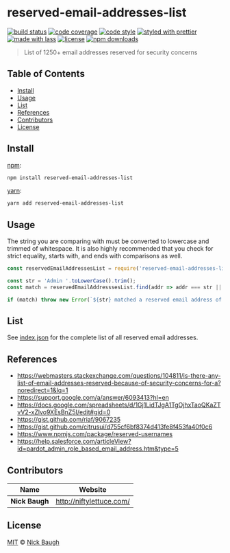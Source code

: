 # reserved-email-addresses-list

[![build status](https://img.shields.io/travis/com/forwardemail/reserved-email-addresses-list.svg)](https://travis-ci.com/forwardemail/reserved-email-addresses-list)
[![code coverage](https://img.shields.io/codecov/c/github/forwardemail/reserved-email-addresses-list.svg)](https://codecov.io/gh/forwardemail/reserved-email-addresses-list)
[![code style](https://img.shields.io/badge/code_style-XO-5ed9c7.svg)](https://github.com/sindresorhus/xo)
[![styled with prettier](https://img.shields.io/badge/styled_with-prettier-ff69b4.svg)](https://github.com/prettier/prettier)
[![made with lass](https://img.shields.io/badge/made_with-lass-95CC28.svg)](https://lass.js.org)
[![license](https://img.shields.io/github/license/forwardemail/reserved-email-addresses-list.svg)](LICENSE)
[![npm downloads](https://img.shields.io/npm/dt/reserved-email-addresses-list.svg)](https://npm.im/reserved-email-addresses-list)

> List of 1250+ email addresses reserved for security concerns


## Table of Contents

* [Install](#install)
* [Usage](#usage)
* [List](#list)
* [References](#references)
* [Contributors](#contributors)
* [License](#license)


## Install

[npm][]:

```sh
npm install reserved-email-addresses-list
```

[yarn][]:

```sh
yarn add reserved-email-addresses-list
```


## Usage

The string you are comparing with must be converted to lowercase and trimmed of whitespace.  It is also highly recommended that you check for strict equality, starts with, and ends with comparisons as well.

```js
const reservedEmailAddressesList = require('reserved-email-addresses-list');

const str = 'Admin '.toLowerCase().trim();
const match = reservedEmailAddresssesList.find(addr => addr === str || addr.startsWith(str) || addr.endsWith(str)))

if (match) throw new Error(`${str} matched a reserved email address of ${match}`);
```


## List

See [index.json](<>) for the complete list of all reserved email addresses.


## References

* <https://webmasters.stackexchange.com/questions/104811/is-there-any-list-of-email-addresses-reserved-because-of-security-concerns-for-a?noredirect=1&lq=1>
* <https://support.google.com/a/answer/6093413?hl=en>
* <https://docs.google.com/spreadsheets/d/1Gj1LidTJgA1TgOjhxTaoQKaZTvV2-xZlvo9XEsBnZ5I/edit#gid=0>
* <https://gist.github.com/riaf/9067235>
* <https://gist.github.com/citrusui/d755cf6bf8374d413fe8f453fa40f0c6>
* <https://www.npmjs.com/package/reserved-usernames>
* <https://help.salesforce.com/articleView?id=pardot_admin_role_based_email_address.htm&type=5>


## Contributors

| Name           | Website                    |
| -------------- | -------------------------- |
| **Nick Baugh** | <http://niftylettuce.com/> |


## License

[MIT](LICENSE) © [Nick Baugh](http://niftylettuce.com/)


## 

[npm]: https://www.npmjs.com/

[yarn]: https://yarnpkg.com/
